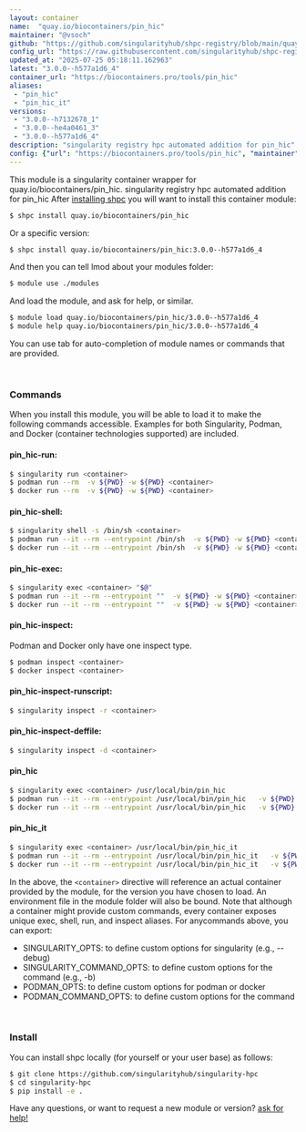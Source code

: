 ```yaml
---
layout: container
name:  "quay.io/biocontainers/pin_hic"
maintainer: "@vsoch"
github: "https://github.com/singularityhub/shpc-registry/blob/main/quay.io/biocontainers/pin_hic/container.yaml"
config_url: "https://raw.githubusercontent.com/singularityhub/shpc-registry/main/quay.io/biocontainers/pin_hic/container.yaml"
updated_at: "2025-07-25 05:18:11.162963"
latest: "3.0.0--h577a1d6_4"
container_url: "https://biocontainers.pro/tools/pin_hic"
aliases:
 - "pin_hic"
 - "pin_hic_it"
versions:
 - "3.0.0--h7132678_1"
 - "3.0.0--he4a0461_3"
 - "3.0.0--h577a1d6_4"
description: "singularity registry hpc automated addition for pin_hic"
config: {"url": "https://biocontainers.pro/tools/pin_hic", "maintainer": "@vsoch", "description": "singularity registry hpc automated addition for pin_hic", "latest": {"3.0.0--h577a1d6_4": "sha256:92fcd821ba01853bb415bc83c3129fa1c603cd69303a395a41932c1a1be4b2ea"}, "tags": {"3.0.0--h7132678_1": "sha256:60a3ff5788a957dab57d6622c67ce5b13668b56f0ebbb47b6cf5e520322e708f", "3.0.0--he4a0461_3": "sha256:6bb37fac9efa6b9907d54c0b0da04978c8251e6fa835fbe9f3c9feb5fc0bfd40", "3.0.0--h577a1d6_4": "sha256:92fcd821ba01853bb415bc83c3129fa1c603cd69303a395a41932c1a1be4b2ea"}, "docker": "quay.io/biocontainers/pin_hic", "aliases": {"pin_hic": "/usr/local/bin/pin_hic", "pin_hic_it": "/usr/local/bin/pin_hic_it"}}
---
```


This module is a singularity container wrapper for quay.io/biocontainers/pin_hic.
singularity registry hpc automated addition for pin_hic
After [installing shpc](#install) you will want to install this container module:


```bash
$ shpc install quay.io/biocontainers/pin_hic
```

Or a specific version:

```bash
$ shpc install quay.io/biocontainers/pin_hic:3.0.0--h577a1d6_4
```

And then you can tell lmod about your modules folder:

```bash
$ module use ./modules
```

And load the module, and ask for help, or similar.

```bash
$ module load quay.io/biocontainers/pin_hic/3.0.0--h577a1d6_4
$ module help quay.io/biocontainers/pin_hic/3.0.0--h577a1d6_4
```

You can use tab for auto-completion of module names or commands that are provided.

<br>

### Commands

When you install this module, you will be able to load it to make the following commands accessible.
Examples for both Singularity, Podman, and Docker (container technologies supported) are included.

#### pin_hic-run:

```bash
$ singularity run <container>
$ podman run --rm  -v ${PWD} -w ${PWD} <container>
$ docker run --rm  -v ${PWD} -w ${PWD} <container>
```

#### pin_hic-shell:

```bash
$ singularity shell -s /bin/sh <container>
$ podman run --it --rm --entrypoint /bin/sh  -v ${PWD} -w ${PWD} <container>
$ docker run --it --rm --entrypoint /bin/sh  -v ${PWD} -w ${PWD} <container>
```

#### pin_hic-exec:

```bash
$ singularity exec <container> "$@"
$ podman run --it --rm --entrypoint ""  -v ${PWD} -w ${PWD} <container> "$@"
$ docker run --it --rm --entrypoint ""  -v ${PWD} -w ${PWD} <container> "$@"
```

#### pin_hic-inspect:

Podman and Docker only have one inspect type.

```bash
$ podman inspect <container>
$ docker inspect <container>
```

#### pin_hic-inspect-runscript:

```bash
$ singularity inspect -r <container>
```

#### pin_hic-inspect-deffile:

```bash
$ singularity inspect -d <container>
```


#### pin_hic

```bash
$ singularity exec <container> /usr/local/bin/pin_hic
$ podman run --it --rm --entrypoint /usr/local/bin/pin_hic   -v ${PWD} -w ${PWD} <container> -c " $@"
$ docker run --it --rm --entrypoint /usr/local/bin/pin_hic   -v ${PWD} -w ${PWD} <container> -c " $@"
```


#### pin_hic_it

```bash
$ singularity exec <container> /usr/local/bin/pin_hic_it
$ podman run --it --rm --entrypoint /usr/local/bin/pin_hic_it   -v ${PWD} -w ${PWD} <container> -c " $@"
$ docker run --it --rm --entrypoint /usr/local/bin/pin_hic_it   -v ${PWD} -w ${PWD} <container> -c " $@"
```



In the above, the `<container>` directive will reference an actual container provided
by the module, for the version you have chosen to load. An environment file in the
module folder will also be bound. Note that although a container
might provide custom commands, every container exposes unique exec, shell, run, and
inspect aliases. For anycommands above, you can export:

 - SINGULARITY_OPTS: to define custom options for singularity (e.g., --debug)
 - SINGULARITY_COMMAND_OPTS: to define custom options for the command (e.g., -b)
 - PODMAN_OPTS: to define custom options for podman or docker
 - PODMAN_COMMAND_OPTS: to define custom options for the command

<br>

### Install

You can install shpc locally (for yourself or your user base) as follows:

```bash
$ git clone https://github.com/singularityhub/singularity-hpc
$ cd singularity-hpc
$ pip install -e .
```

Have any questions, or want to request a new module or version? [ask for help!](https://github.com/singularityhub/singularity-hpc/issues)